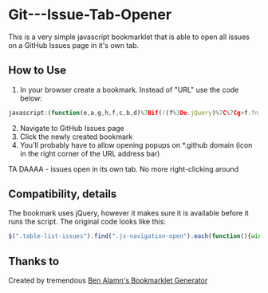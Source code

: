 # Git---Issue-Tab-Opener

This is a very simple javascript bookmarklet that is able to open all issues on a GitHub Issues page in it's own tab. 

## How to Use

1) In your browser create a bookmark. Instead of "URL" use the code below:

```javascript
javascript:(function(e,a,g,h,f,c,b,d)%7Bif(!(f%3De.jQuery)%7C%7Cg>f.fn.jquery%7C%7Ch(f))%7Bc%3Da.createElement("script")%3Bc.type%3D"text/javascript"%3Bc.src%3D"http://ajax.googleapis.com/ajax/libs/jquery/"%2Bg%2B"/jquery.min.js"%3Bc.onload%3Dc.onreadystatechange%3Dfunction()%7Bif(!b%26%26(!(d%3Dthis.readyState)%7C%7Cd%3D%3D"loaded"%7C%7Cd%3D%3D"complete"))%7Bh((f%3De.jQuery).noConflict(1),b%3D1)%3Bf(c).remove()%7D%7D%3Ba.documentElement.childNodes%5B0%5D.appendChild(c)%7D%7D)(window,document,"1.3.2",function(%24,L)%7B%24(".table-list-issues").find(".js-navigation-open").each(function()%7Bwindow.open(%24(this).attr("href"), "_blank")%7D)%7D)%3B
```

2) Navigate to GitHub Issues page
3) Click the newly created bookmark
4) You'll probably have to allow opening popups on *.github domain (icon in the right corner of the URL address bar)

TA DAAAA - issues open in its own tab. No more right-clicking around

## Compatibility, details

The bookmark uses jQuery, however it makes sure it is available before it runs the script. 
The original code looks like this:
```javascript
$(".table-list-issues").find(".js-navigation-open").each(function(){window.open($(this).attr("href"), "_blank")})
```

## Thanks to
Created by tremendous [Ben Alamn's Bookmarklet Generator](http://benalman.com/projects/run-jquery-code-bookmarklet/)

